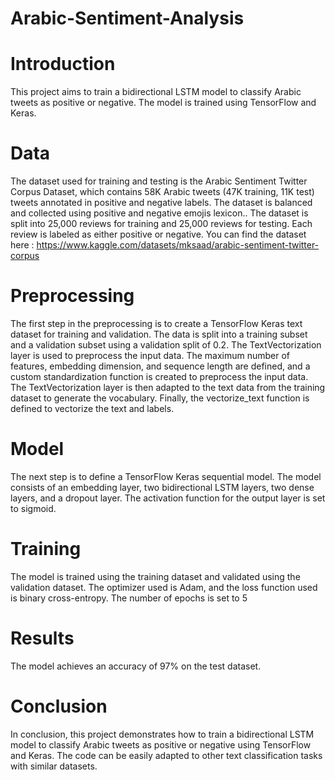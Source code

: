 # Arabic-Sentiment-Analysis
# Introduction
This project aims to train a bidirectional LSTM model to classify Arabic tweets as positive or negative. The model is trained using TensorFlow and Keras.
# Data
The dataset used for training and testing is the Arabic Sentiment Twitter Corpus Dataset, which contains 58K Arabic tweets (47K training, 11K test) tweets annotated in positive and negative labels. The dataset is balanced and collected using positive and negative emojis lexicon.. The dataset is split into 25,000 reviews for training and 25,000 reviews for testing. Each review is labeled as either positive or negative.
You can find the dataset here : https://www.kaggle.com/datasets/mksaad/arabic-sentiment-twitter-corpus
# Preprocessing
The first step in the preprocessing is to create a TensorFlow Keras text dataset for training and validation. The data is split into a training subset and a validation subset using a validation split of 0.2. The TextVectorization layer is used to preprocess the input data. The maximum number of features, embedding dimension, and sequence length are defined, and a custom standardization function is created to preprocess the input data. The TextVectorization layer is then adapted to the text data from the training dataset to generate the vocabulary. Finally, the vectorize_text function is defined to vectorize the text and labels.
# Model
The next step is to define a TensorFlow Keras sequential model. The model consists of an embedding layer, two bidirectional LSTM layers, two dense layers, and a dropout layer. The activation function for the output layer is set to sigmoid.

# Training
The model is trained using the training dataset and validated using the validation dataset. The optimizer used is Adam, and the loss function used is binary cross-entropy. The number of epochs is set to 5
# Results
The model achieves an accuracy of 97% on the test dataset.
# Conclusion
In conclusion, this project demonstrates how to train a bidirectional LSTM model to classify Arabic tweets as positive or negative using TensorFlow and Keras. The code can be easily adapted to other text classification tasks with similar datasets.
